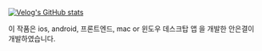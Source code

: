 [![Velog's GitHub stats](https://velog-readme-stats.vercel.app/api?name=eungyeole&tag=1등하게해주세요)](https://github.com/eungyeole/velog-readme-stats)

이 작품은 ios, android, 프론트엔드, mac or 윈도우 데스크탑 앱 을 개발한 안은결이 개발하였습니다.
